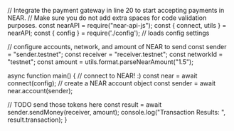 // Integrate the payment gateway in line 20 to start accepting payments in NEAR.
// Make sure you do not add extra spaces for code validation purposes.
const nearAPI = require("near-api-js");
const { connect, utils } = nearAPI;
const { config } = require('./config'); // loads config settings

// configure accounts, network, and amount of NEAR to send
const sender = "sender.testnet";
const receiver = "receiver.testnet";
const networkId = "testnet";
const amount = utils.format.parseNearAmount("1.5");

async function main() {
  // connect to NEAR! :)
  const near = await connect(config);
  // create a NEAR account object
  const sender = await near.account(sender);

  // TODO send those tokens here
  const result = await sender.sendMoney(receiver, amount);
  console.log("Transaction Results: ", result.transaction);
}
